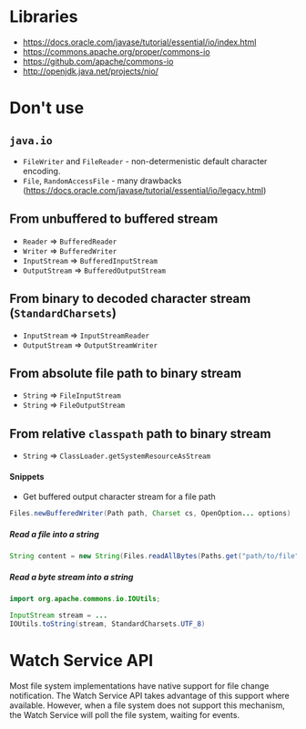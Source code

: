 # Libraries
- https://docs.oracle.com/javase/tutorial/essential/io/index.html
- https://commons.apache.org/proper/commons-io
- https://github.com/apache/commons-io
- http://openjdk.java.net/projects/nio/

# Don't use
## `java.io`
- `FileWriter` and `FileReader` - non-determenistic default character encoding.
- `File`, `RandomAccessFile` - many drawbacks (https://docs.oracle.com/javase/tutorial/essential/io/legacy.html)

## From unbuffered to buffered stream
- `Reader` => `BufferedReader`
- `Writer` => `BufferedWriter`
- `InputStream` => `BufferedInputStream`
- `OutputStream` => `BufferedOutputStream`

## From binary to decoded character stream (`StandardCharsets`)
- `InputStream` => `InputStreamReader`
- `OutputStream` => `OutputStreamWriter`

## From absolute file path to binary stream
- `String` => `FileInputStream`
- `String` => `FileOutputStream`

## From relative `classpath` path to binary stream
- `String` => `ClassLoader.getSystemResourceAsStream`

#### Snippets

- Get buffered output character stream for a file path
```java
Files.newBufferedWriter(Path path, Charset cs, OpenOption... options)
```

##### Read a file into a string

```java
String content = new String(Files.readAllBytes(Paths.get("path/to/file"), StandardCharsets.UTF_8));
```

##### Read a byte stream into a string
```java
import org.apache.commons.io.IOUtils;

InputStream stream = ...
IOUtils.toString(stream, StandardCharsets.UTF_8)
```

# Watch Service API
Most file system implementations have native support for file change notification. The Watch Service API takes advantage of this support where available. However, when a file system does not support this mechanism, the Watch Service will poll the file system, waiting for events.
